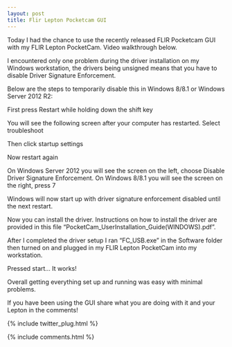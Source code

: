 ```yaml
---
layout: post
title: Flir Lepton Pocketcam GUI
---
```

Today I had the chance to use the recently released FLIR Pocketcam GUI with my FLIR Lepton PocketCam. Video walkthrough below.



I encountered only one problem during the driver installation on my Windows workstation, the drivers being unsigned means that you have to disable Driver Signature Enforcement.





Below are the steps to temporarily disable this in Windows 8/8.1 or Windows Server 2012 R2:

First press Restart while holding down the shift key





You will see the following screen after your computer has restarted. Select troubleshoot





Then click startup settings





Now restart again





On Windows Server 2012 you will see the screen on the left, choose Disable Driver Signature Enforcement. On Windows 8/8.1 you will see the screen on the right, press 7





Windows will now start up with driver signature enforcement disabled until the next restart.

Now you can install the driver. Instructions on how to install the driver are provided in this file “PocketCam_UserInstallation_Guide(WINDOWS).pdf”.

After I completed the driver setup I ran “FC_USB.exe” in the Software folder then turned on and plugged in my FLIR Lepton PocketCam into my workstation.





Pressed start… It works!









Overall getting everything set up and running was easy with minimal problems.




If you have been using the GUI share what you are doing with it and your Lepton in the comments!

{% include twitter_plug.html %}

{% include comments.html %}